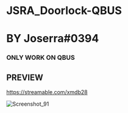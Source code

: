 # JSRA_Doorlock-QBUS

# BY  Joserra#0394

###  ONLY WORK ON QBUS

## PREVIEW

https://streamable.com/xmdb28

![Screenshot_91](https://user-images.githubusercontent.com/85324307/120860501-62753680-c54b-11eb-92fe-0a73cf6c82ac.png)
